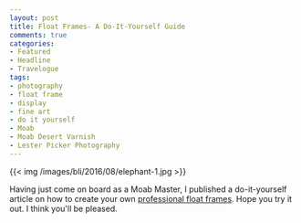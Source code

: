 ```yaml
---
layout: post
title: Float Frames- A Do-It-Yourself Guide
comments: true
categories:
- Featured
- Headline
- Travelogue
tags:
- photography
- float frame
- display
- fine art
- do it yourself
- Moab
- Moab Desert Varnish
- Lester Picker Photography
---
```


{{<  img /images/bli/2016/08/elephant-1.jpg  >}}

Having just come on board as a Moab Master, I published a do-it-yourself article on how to create your own [professional float frames](http://moabpaper.com/blog/2016/7/27/making-your-own-floating-frames.html). Hope you try it out. I think you'll be pleased. 



